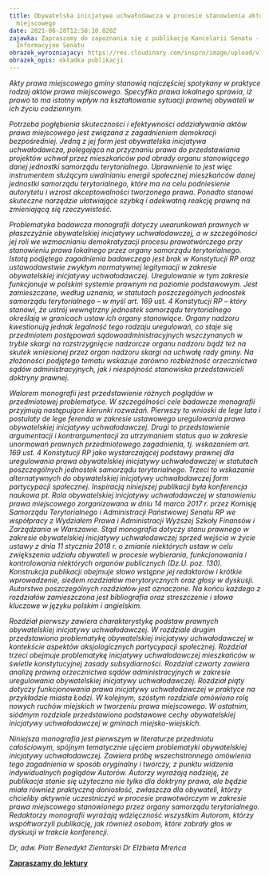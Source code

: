 ```yaml
---
title: Obywatelska inicjatywa uchwałodawcza w procesie stanowienia aktów prawa
  miejscowego
date: 2021-06-28T12:58:10.820Z
zajawka: Zapraszamy do zapoznania się z publikacją Kancelarii Senatu - Centrum
  Informacyjne Senatu
obrazek_wyrozniajacy: https://res.cloudinary.com/inspro/image/upload/v1624884933/aiso/Zdj%C4%99cia%20szkolenia/grafiki%20pionowe%20i%20poziome/Strony_od_obywatelska_inicjatywa__2.png
obrazek_opis: okładka publikacji
---
```

*Akty prawa miejscowego gminy stanowią najczęściej spotykany w praktyce rodzaj aktów prawa miejscowego. Specyfika prawa lokalnego sprawia, iż prawo to ma istotny wpływ na kształtowanie sytuacji prawnej obywateli w ich życiu codziennym.*

*Potrzeba pogłębienia skuteczności i efektywności oddziaływania aktów prawa miejscowego jest związana z zagadnieniem demokracji bezpośredniej. Jedną z jej form jest obywatelska inicjatywa uchwałodawcza, polegająca na przyznaniu prawa do przedstawiania projektów uchwał przez mieszkańców pod obrady organu stanowiącego danej jednostki samorządu terytorialnego. Uprawnienie to jest więc instrumentem służącym uwalnianiu energii społecznej mieszkańców danej jednostki samorządu terytorialnego, które ma na celu podniesienie autorytetu i wzrost akceptowalności tworzonego prawa. Ponadto stanowi skuteczne narzędzie ułatwiające szybką i adekwatną reakcję prawną na zmieniającą się rzeczywistość.*

*Problematyka badawcza monografii dotyczy uwarunkowań prawnych w płaszczyźnie obywatelskiej inicjatywy uchwałodawczej, a w szczególności jej roli we wzmacnianiu demokratyzacji procesu prawotwórczego przy stanowieniu prawa lokalnego przez organy samorządu terytorialnego. Istotą podjętego zagadnienia badawczego jest brak w Konstytucji RP oraz ustawodawstwie zwykłym normatywnej legitymacji w zakresie obywatelskiej inicjatywy uchwałodawczej. Uregulowanie w tym zakresie funkcjonuje w polskim systemie prawnym na poziomie podstawowym. Jest zamieszczane, według uznania, w statutach poszczególnych jednostek samorządu terytorialnego – w myśl art. 169 ust. 4 Konstytucji RP – który stanowi, że ustrój wewnętrzny jednostek samorządu terytorialnego określają w granicach ustaw ich organy stanowiące. Organy nadzoru kwestionują jednak legalność tego rodzaju uregulowań, co staje się przedmiotem postępowań sądowoadministracyjnych wszczynanych w trybie skargi na rozstrzygnięcie nadzorcze organu nadzoru bądź też na skutek wniesionej przez organ nadzoru skargi na uchwałę rady gminy. Na złożoności podjętego tematu wskazuje zarówno rozbieżność orzecznictwa sądów administracyjnych, jak i niespójność stanowiska przedstawicieli doktryny prawnej.*

*Walorem monografii jest przedstawienie różnych poglądów w przedmiotowej problematyce. W szczególności cele badawcze monografii przyjmują następujące kierunki rozważań. Pierwszy to wnioski de lege lata i postulaty de lege ferenda w zakresie ustawowego uregulowania prawa obywatelskiej inicjatywy uchwałodawczej. Drugi to przedstawienie argumentacji i kontrargumentacji za utrzymaniem status quo w zakresie unormowań prawnych przedmiotowego zagadnienia, tj. wskazaniem art. 169 ust. 4 Konstytucji RP jako wystarczającej podstawy prawnej dla uregulowania prawa obywatelskiej inicjatywy uchwałodawczej w statutach poszczególnych jednostek samorządu terytorialnego. Trzeci to wskazanie alternatywnych do obywatelskiej inicjatywy uchwałodawczej form partycypacji społecznej. Inspiracją niniejszej publikacji była konferencja naukowa pt. Rola obywatelskiej inicjatywy uchwałodawczej w stanowieniu prawa miejscowego zorganizowana w dniu 14 marca 2017 r. przez Komisję Samorządu Terytorialnego i Administracji Państwowej Senatu RP we współpracy z Wydziałem Prawa i Administracji Wyższej Szkoły Finansów i Zarządzania w Warszawie. Stąd monografia dotyczy stanu prawnego w zakresie obywatelskiej inicjatywy uchwałodawczej sprzed wejścia w życie ustawy z dnia 11 stycznia 2018 r. o zmianie niektórych ustaw w celu zwiększenia udziału obywateli w procesie wybierania, funkcjonowania i kontrolowania niektórych organów publicznych (Dz.U. poz. 130). Konstrukcja publikacji obejmuje słowo wstępne jej redaktorów i krótkie wprowadzenie, siedem rozdziałów merytorycznych oraz głosy w dyskusji.  Autorstwo poszczególnych rozdziałów jest oznaczone. Na końcu każdego z rozdziałów zamieszczona jest bibliografia oraz streszczenie i słowa kluczowe w języku polskim i angielskim.*

*Rozdział pierwszy zawiera charakterystykę podstaw prawnych obywatelskiej inicjatywy uchwałodawczej. W rozdziale drugim przedstawiono problematykę obywatelskiej inicjatywy uchwałodawczej w kontekście aspektów aksjologicznych partycypacji społecznej. Rozdział trzeci obejmuje problematykę inicjatywy uchwałodawczej mieszkańców w świetle konstytucyjnej zasady subsydiarności. Rozdział czwarty zawiera analizę prawną orzecznictwa sądów administracyjnych w zakresie uregulowania obywatelskiej inicjatywy uchwałodawczej. Rozdział piąty dotyczy funkcjonowania prawa inicjatywy uchwałodawczej w praktyce na przykładzie miasta Łodzi. W kolejnym, szóstym rozdziale omówiono rolę nowych ruchów miejskich w tworzeniu prawa miejscowego. W ostatnim, siódmym rozdziale przedstawiono podstawowe cechy obywatelskiej inicjatywy uchwałodawczej w gminach miejsko-wiejskich.*

*Niniejsza monografia jest pierwszym w literaturze przedmiotu całościowym,
spójnym tematycznie ujęciem problematyki obywatelskiej inicjatywy uchwałodawczej.
Zawiera próbę wszechstronnego omówienia tego zagadnienia w sposób
oryginalny i twórczy, z punktu widzenia indywidualnych poglądów Autorów.
Autorzy wyrażają nadzieję, że publikacja stanie się użyteczna nie tylko dla
doktryny prawa, ale będzie miała również praktyczną doniosłość, zwłaszcza
dla obywateli, którzy chcieliby aktywnie uczestniczyć w procesie prawotwórczym
w zakresie prawa miejscowego stanowionego przez organy samorządu
terytorialnego.
Redaktorzy monografii wyrażają wdzięczność wszystkim Autorom, którzy
współtworzyli publikację, jak również osobom, które zabrały głos w dyskusji
w trakcie konferencji.*

*Dr, adw. Piotr Benedykt Zientarski
Dr Elżbieta Mreńca*

**[Zapraszamy do lektury](https://res.cloudinary.com/inspro/image/upload/v1624885002/aiso/Zdj%C4%99cia%20szkolenia/grafiki%20pionowe%20i%20poziome/obywatelska_inicjatywa__2.pdf)**